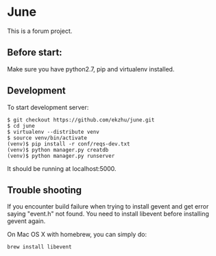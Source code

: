 June
=====

This is a forum project.

Before start:
-------------

Make sure you have python2.7, pip and virtualenv installed.

Development
-----------

To start development server:

    $ git checkout https://github.com/ekzhu/june.git
    $ cd june
    $ virtualenv --distribute venv
    $ source venv/bin/activate
    (venv)$ pip install -r conf/reqs-dev.txt
    (venv)$ python manager.py creatdb
    (venv)$ python manager.py runserver

It should be running at localhost:5000.

Trouble shooting
----------------

If you encounter build failure when trying to install gevent and get error saying "event.h" not found. You need to install libevent before installing gevent again. 

On Mac OS X with homebrew, you can simply do:

    brew install libevent